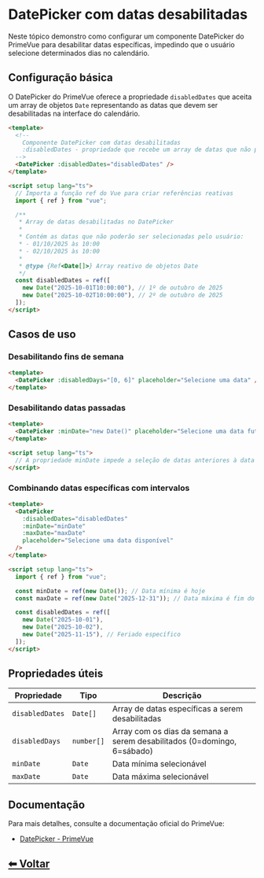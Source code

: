 # DatePicker com datas desabilitadas

Neste tópico demonstro como configurar um componente DatePicker do PrimeVue para desabilitar datas específicas, impedindo que o usuário selecione determinados dias no calendário.

## Configuração básica

O DatePicker do PrimeVue oferece a propriedade `disabledDates` que aceita um array de objetos `Date` representando as datas que devem ser desabilitadas na interface do calendário.

```html
<template>
  <!--
    Componente DatePicker com datas desabilitadas
    :disabledDates - propriedade que recebe um array de datas que não podem ser selecionadas
  -->
  <DatePicker :disabledDates="disabledDates" />
</template>

<script setup lang="ts">
  // Importa a função ref do Vue para criar referências reativas
  import { ref } from "vue";

  /**
   * Array de datas desabilitadas no DatePicker
   *
   * Contém as datas que não poderão ser selecionadas pelo usuário:
   * - 01/10/2025 às 10:00
   * - 02/10/2025 às 10:00
   *
   * @type {Ref<Date[]>} Array reativo de objetos Date
   */
  const disabledDates = ref([
    new Date("2025-10-01T10:00:00"), // 1º de outubro de 2025
    new Date("2025-10-02T10:00:00"), // 2º de outubro de 2025
  ]);
</script>
```

## Casos de uso

### Desabilitando fins de semana

```html
<template>
  <DatePicker :disabledDays="[0, 6]" placeholder="Selecione uma data" />
</template>
```

### Desabilitando datas passadas

```html
<template>
  <DatePicker :minDate="new Date()" placeholder="Selecione uma data futura" />
</template>

<script setup lang="ts">
  // A propriedade minDate impede a seleção de datas anteriores à data atual
</script>
```

### Combinando datas específicas com intervalos

```html
<template>
  <DatePicker 
    :disabledDates="disabledDates" 
    :minDate="minDate"
    :maxDate="maxDate"
    placeholder="Selecione uma data disponível"
  />
</template>

<script setup lang="ts">
  import { ref } from "vue";

  const minDate = ref(new Date()); // Data mínima é hoje
  const maxDate = ref(new Date("2025-12-31")); // Data máxima é fim do ano

  const disabledDates = ref([
    new Date("2025-10-01"),
    new Date("2025-10-02"),
    new Date("2025-11-15"), // Feriado específico
  ]);
</script>
```

## Propriedades úteis

| Propriedade | Tipo | Descrição |
|-------------|------|-----------|
| `disabledDates` | `Date[]` | Array de datas específicas a serem desabilitadas |
| `disabledDays` | `number[]` | Array com os dias da semana a serem desabilitados (0=domingo, 6=sábado) |
| `minDate` | `Date` | Data mínima selecionável |
| `maxDate` | `Date` | Data máxima selecionável |

## Documentação

Para mais detalhes, consulte a documentação oficial do PrimeVue:

- [DatePicker - PrimeVue](https://primevue.org/datepicker/)

## [⬅ Voltar](../README.md)
